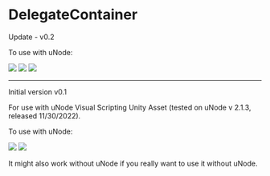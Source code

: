 # DelegateContainer

Update - v0.2

To use with uNode:

![](https://cdn.discordapp.com/attachments/994083232712773645/1049570539557097502/1_.png)
![](https://cdn.discordapp.com/attachments/994083232712773645/1049570539854901248/2_.png)
![](https://cdn.discordapp.com/attachments/994083232712773645/1049570540182052894/3_.png)

------------

Initial version v0.1

For use with uNode Visual Scripting Unity Asset (tested on uNode v 2.1.3, released 11/30/2022). 

To use with uNode:

![](https://cdn.discordapp.com/attachments/994083232712773645/1049146278484905984/1_.png)
![](https://cdn.discordapp.com/attachments/994083232712773645/1049146279042756678/2_.png)

It might also work without uNode if you really want to use it without uNode.
